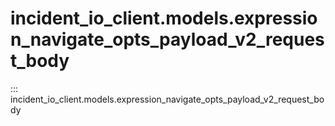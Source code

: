 # incident_io_client.models.expression_navigate_opts_payload_v2_request_body

::: incident_io_client.models.expression_navigate_opts_payload_v2_request_body